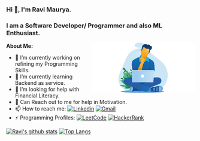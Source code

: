 ### Hi 👋, I'm Ravi Maurya.
### I am a Software Developer/ Programmer and also ML Enthusiast.
**About Me:**
<img width="55%" align="right" alt="Github" src="https://github.com/Ravi-Maurya/Ravi-Maurya/blob/master/cat-01.png" />
- 🔭 I’m currently working on refining my Programming Skills.
- 🌱 I’m currently learning Backend as service.
- 🤔 I’m looking for help with Financial Literacy.
- 💬 Can Reach out to me for help in Motivation.
- 📫 How to reach me: [![Linkedin](https://img.shields.io/badge/-LinkedIn-black?style=flat&logo=LinkedIn)](https://www.linkedin.com/in/mauryaravi/) [![Gmail](https://img.shields.io/badge/-Gmail-black?style=flat&logo=Gmail)](mailto:ravi.rm.maurya@gmail.com)
- ⚡️ Programming Profiles: [![LeetCode](https://img.shields.io/badge/-LeetCode-black?style=flat&logo=LeetCode)](https://leetcode.com/ravi-maurya/) [![HackerRank](https://img.shields.io/badge/-HackerRank-black?style=flat&logo=HackerRank)](https://www.hackerrank.com/ravi_rm_maurya)

[![Ravi's github stats](https://github-readme-stats.vercel.app/api?username=Ravi-Maurya&show_icons=true&hide_border=true&hide_rank)](https://github.com/Ravi-Maurya)
[![Top Langs](https://github-readme-stats.vercel.app/api/top-langs/?username=Ravi-Maurya)](https://github.com/Ravi-Maurya)

<!--
**Ravi-Maurya/Ravi-Maurya** is a ✨ _special_ ✨ repository because its `README.md` (this file) appears on your GitHub profile.
-->
